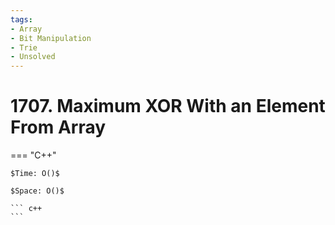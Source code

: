 ```yaml
---
tags:
- Array
- Bit Manipulation
- Trie
- Unsolved
---
```



# 1707. Maximum XOR With an Element From Array

=== "C++"

    $Time: O()$

    $Space: O()$

    ``` c++
    ```